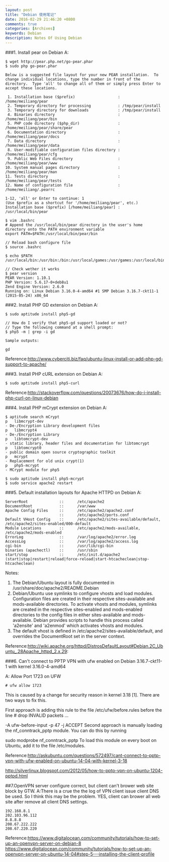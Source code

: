 ```yaml
---
layout: post
title: "Debian 使用笔记"
date: 2016-02-29 21:46:20 +0800
comments: true
categories: [Archives]
keywords: Debian
description: Notes Of Using Debian
---
```

###1. Install pear on Debian
A:

```
$ wget http://pear.php.net/go-pear.phar
$ sudo php go-pear.phar

Below is a suggested file layout for your new PEAR installation.  To
change individual locations, type the number in front of the
directory.  Type 'all' to change all of them or simply press Enter to
accept these locations.

 1. Installation base ($prefix)                   : /home/meiliang/pear
 2. Temporary directory for processing            : /tmp/pear/install
 3. Temporary directory for downloads             : /tmp/pear/install
 4. Binaries directory                            : /home/meiliang/pear/bin
 5. PHP code directory ($php_dir)                 : /home/meiliang/pear/share/pear
 6. Documentation directory                       : /home/meiliang/pear/docs
 7. Data directory                                : /home/meiliang/pear/data
 8. User-modifiable configuration files directory : /home/meiliang/pear/cfg
 9. Public Web Files directory                    : /home/meiliang/pear/www
10. System manual pages directory                 : /home/meiliang/pear/man
11. Tests directory                               : /home/meiliang/pear/tests
12. Name of configuration file                    : /home/meiliang/.pearrc

1-12, 'all' or Enter to continue: 1
(Use $prefix as a shortcut for '/home/meiliang/pear', etc.)
Installation base ($prefix) [/home/meiliang/pear] : /usr/local/bin/pear

$ vim .bashrc
# Append the /usr/local/bin/pear directory in the user's home directory onto the PATH environment variable
export PATH=$PATH:/usr/local/bin/pear/bin

// Reload bash configure file
$ source .bashrc

$ echo $PATH
/usr/local/bin:/usr/bin:/bin:/usr/local/games:/usr/games:/usr/local/bin/pear/bin

// Check wether it works
$ pear version
PEAR Version: 1.10.1
PHP Version: 5.6.17-0+deb8u1
Zend Engine Version: 2.6.0
Running on: Linux Debian 3.16.0-4-amd64 #1 SMP Debian 3.16.7-ckt11-1 (2015-05-24) x86_64
```
<!-- more -->
###2. Install PHP GD extension on Debian
A:

```
$ sudo aptitude install php5-gd

// How do I verify that php5-gd support loaded or not?
// Type the following command at a shell prompt:
$ php5 -m | grep -i gd

Sample outputs:

gd
```

Reference:http://www.cyberciti.biz/faq/ubuntu-linux-install-or-add-php-gd-support-to-apache/

###3. Install PHP cURL extension on Debian
A:

```
$ sudo aptitude install php5-curl
```

Reference:http://stackoverflow.com/questions/20073676/how-do-i-install-php-curl-on-linux-debian

###4. Install PHP mCrypt extension on Debian 
A:

```
$ aptitude search mCrypt
p   libmcrypt-dev                                                                    - De-/Encryption Library development files
p   libmcrypt4                                                                       - De-/Encryption Library
p   libtomcrypt-dev                                                                  - static library, header files and documentation for libtomcrypt
p   libtomcrypt0                                                                     - public domain open source cryptographic toolkit
p   mcrypt                                                                           - Replacement for old unix crypt(1)
p   php5-mcrypt                                                                      - MCrypt module for php5

$ sudo aptitude install php5-mcrypt
$ sudo service apache2 restart
```

###5. Default installation layouts for Apache HTTPD on Debian
A:

```
ServerRoot              ::      /etc/apache2
DocumentRoot            ::      /var/www
Apache Config Files     ::      /etc/apache2/apache2.conf
                        ::      /etc/apache2/ports.conf
Default VHost Config    ::      /etc/apache2/sites-available/default, /etc/apache2/sites-enabled/000-default
Module Locations        ::      /etc/apache2/mods-available, /etc/apache2/mods-enabled
ErrorLog                ::      /var/log/apache2/error.log
AccessLog               ::      /var/log/apache2/access.log
cgi-bin                 ::      /usr/lib/cgi-bin
binaries (apachectl)    ::      /usr/sbin
start/stop              ::      /etc/init.d/apache2 (start|stop|restart|reload|force-reload|start-htcacheclean|stop-htcacheclean)
```

Notes:

1. The Debian/Ubuntu layout is fully documented in /usr/share/doc/apache2/README.Debian
2. Debian/Ubuntu use symlinks to configure vhosts and load modules. Configuration files are created in their respective sites-available and mods-available directories. To activate vhosts and modules, symlinks are created in the respective sites-enabled and mods-enabled directories to the config files in either sites-available and mods-available. Debian provides scripts to handle this process called 'a2ensite' and 'a2enmod' which activates vhosts and modules.
3. The default vhost is defined in /etc/apache2/sites-available/default, and overrides the DocumentRoot set in the server context.

Reference:http://wiki.apache.org/httpd/DistrosDefaultLayout#Debian.2C_Ubuntu_.28Apache_httpd_2.x.29:

###6. Can't connect to PPTP VPN with ufw enabled on Debian 3.16.7-ckt11-1 with kernel 3.16.0-4-amd64

A: Allow Port 1723 on UFW

```
# ufw allow 1723
```

This is caused by a change for security reason in kernel 3.18 [1]. There are two ways to fix this.

First approach is adding this rule to the file /etc/ufw/before.rules before the line # drop INVALID packets ...

-A ufw-before-input -p 47 -j ACCEPT
Second approach is manually loading the nf_conntrack_pptp module. You can do this by running

sudo modprobe nf_conntrack_pptp
To load this module on every boot on Ubuntu, add it to the file /etc/modules.

Reference:http://askubuntu.com/questions/572497/cant-connect-to-pptp-vpn-with-ufw-enabled-on-ubuntu-14-04-with-kernel-3-18

http://silverlinux.blogspot.com/2012/05/how-to-pptp-vpn-on-ubuntu-1204-pptpd.html

##7.OpenVPN server configure correct, but client can't brower web site block by GTW.
A:There is a crue the the log of VPN client issue client DNS be used. So I think this may be the problem. YES, client can brower all web site after remove all client DNS settings.

```
192.168.8.1
202.103.96.112
8.8.8.8
208.67.222.222
208.67.220.220
```

Reference:https://www.digitalocean.com/community/tutorials/how-to-set-up-an-openvpn-server-on-debian-8
https://www.digitalocean.com/community/tutorials/how-to-set-up-an-openvpn-server-on-ubuntu-14-04#step-5---installing-the-client-profile

